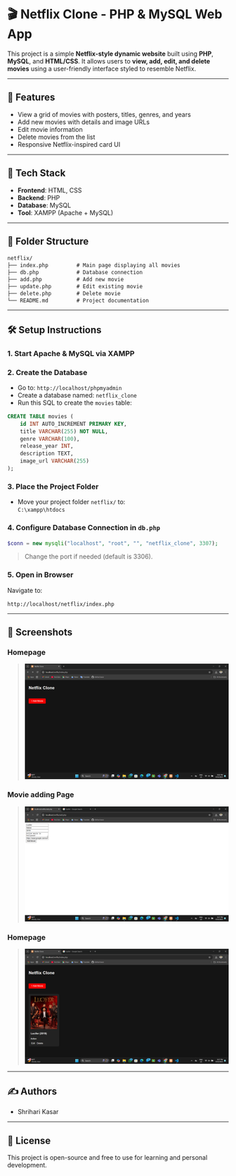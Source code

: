 # 🎬 Netflix Clone - PHP & MySQL Web App

This project is a simple **Netflix-style dynamic website** built using **PHP**, **MySQL**, and **HTML/CSS**. It allows users to **view, add, edit, and delete movies** using a user-friendly interface styled to resemble Netflix.

---

## 🚀 Features

- View a grid of movies with posters, titles, genres, and years
- Add new movies with details and image URLs
- Edit movie information
- Delete movies from the list
- Responsive Netflix-inspired card UI

---

## 🧰 Tech Stack

- **Frontend**: HTML, CSS
- **Backend**: PHP
- **Database**: MySQL
- **Tool**: XAMPP (Apache + MySQL)

---

## 📂 Folder Structure

```
netflix/
├── index.php         # Main page displaying all movies
├── db.php            # Database connection
├── add.php           # Add new movie
├── update.php        # Edit existing movie
├── delete.php        # Delete movie
└── README.md         # Project documentation
```

---

## 🛠️ Setup Instructions

### 1. Start Apache & MySQL via XAMPP

### 2. Create the Database

- Go to: `http://localhost/phpmyadmin`
- Create a database named: `netflix_clone`
- Run this SQL to create the `movies` table:

```sql
CREATE TABLE movies (
    id INT AUTO_INCREMENT PRIMARY KEY,
    title VARCHAR(255) NOT NULL,
    genre VARCHAR(100),
    release_year INT,
    description TEXT,
    image_url VARCHAR(255)
);
```

### 3. Place the Project Folder

- Move your project folder `netflix/` to:  
  `C:\xampp\htdocs`

### 4. Configure Database Connection in `db.php`

```php
$conn = new mysqli("localhost", "root", "", "netflix_clone", 3307);
```

> Change the port if needed (default is 3306).

### 5. Open in Browser

Navigate to:
```
http://localhost/netflix/index.php
```

---

## 📸 Screenshots
### Homepage
> ![Homepage Screenshot](https://github.com/ShrihariKasar/Netflix-Themed-Web-Application/blob/main/RESULTS/Screenshot%20(143).png)
### Movie adding Page
> ![Movie Adding Page Screenshot](https://github.com/ShrihariKasar/Netflix-Themed-Web-Application/blob/main/RESULTS/Screenshot%20(144).png)
### Homepage
> ![Homepage Screenshot](https://github.com/ShrihariKasar/Netflix-Themed-Web-Application/blob/main/RESULTS/Screenshot%20(145).png)

---

## ✍️ Authors

- Shrihari Kasar

---

## 📄 License

This project is open-source and free to use for learning and personal development.
